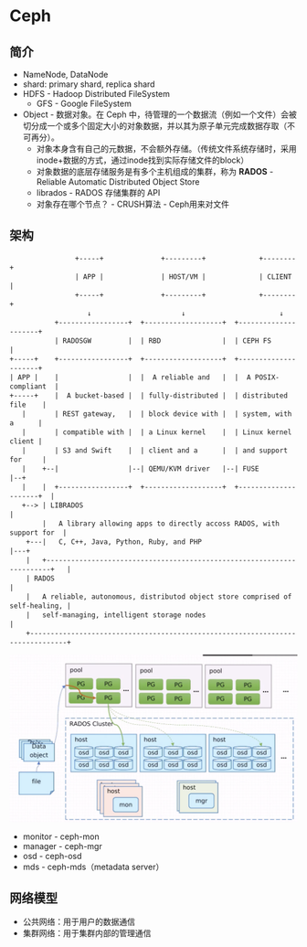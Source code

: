 # Ceph

## 简介

* NameNode, DataNode
* shard: primary shard, replica shard
* HDFS - Hadoop Distributed FileSystem
    * GFS - Google FileSystem
* Object - 数据对象。在 Ceph 中，待管理的一个数据流（例如一个文件）会被切分成一个或多个固定大小的对象数据，并以其为原子单元完成数据存取（不可再分）。
    * 对象本身含有自己的元数据，不会额外存储。（传统文件系统存储时，采用inode+数据的方式，通过inode找到实际存储文件的block）
    * 对象数据的底层存储服务是有多个主机组成的集群，称为 **RADOS** - Reliable Automatic Distributed Object Store
    * librados - RADOS 存储集群的 API
    * 对象存在哪个节点？ - CRUSH算法 - Ceph用来对文件

## 架构

```text
                +-----+              +---------+             +--------+
                | APP |              | HOST/VM |             | CLIENT |
                +-----+              +---------+             +--------+
                   ↓                      ↓                       ↓   
           +-----------------+  +-------------------+  +---------------------+ 
           | RADOSGW         |  | RBD               |  | CEPH FS             | 
+-----+    +-----------------+  +-------------------+  +---------------------+ 
| APP |    |                 |  |  A reliable and   |  |  A POSIX-compliant  | 
+-----+    |  A bucket-based |  | fully-distributed |  | distributed file    | 
   |       | REST gateway,   |  | block device with |  | system, with a      | 
   |       | compatible with |  | a Linux kernel    |  | Linux kernel client | 
   |       | S3 and Swift    |  | client and a      |  | and support for     | 
   |    +--|                 |--| QEMU/KVM driver   |--| FUSE                |--+
   |    |  +-----------------+  +-------------------+  +---------------------+  |
   +--> | LIBRADOS                                                              |
        |   A library allowing apps to directly accoss RADOS, with support for  |
    +---|   C, C++, Java, Python, Ruby, and PHP                                 |---+
    |   +-----------------------------------------------------------------------+   |
    | RADOS                                                                         |
    |   A reliable, autonomous, distributod object store comprised of self-healing, |
    |   self-managing, intelligent storage nodes                                    |
    +-------------------------------------------------------------------------------+
```

![](pictures/ceph/架构-01.png)

* monitor - ceph-mon
* manager - ceph-mgr
* osd - ceph-osd
* mds - ceph-mds（metadata server）

## 网络模型

* 公共网络：用于用户的数据通信
* 集群网络：用于集群内部的管理通信